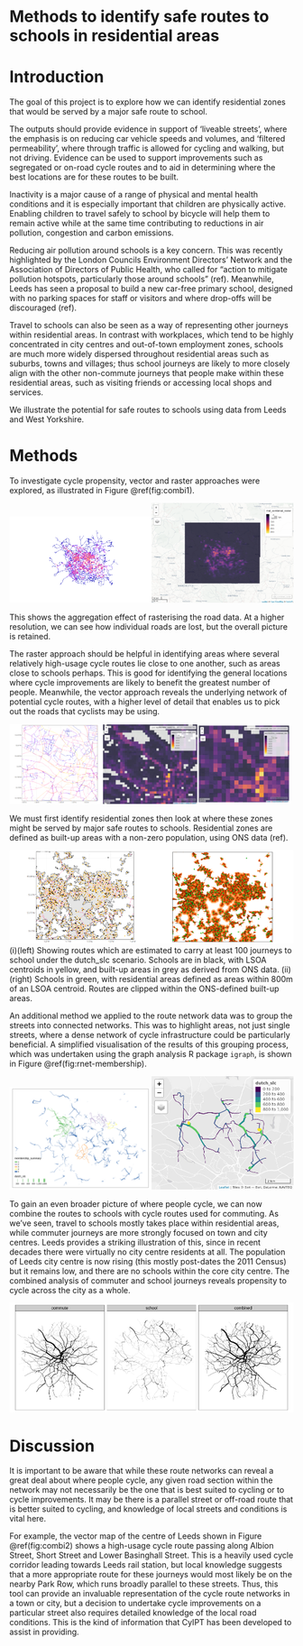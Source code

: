 Methods to identify safe routes to schools in residential areas
================

<!-- README.md is generated from README.Rmd. Please edit that file -->

# Introduction

<!-- badges: start -->

<!-- badges: end -->

The goal of this project is to explore how we can identify residential
zones that would be served by a major safe route to school.

The outputs should provide evidence in support of ‘liveable streets’,
where the emphasis is on reducing car vehicle speeds and volumes, and
‘filtered permeability’, where through traffic is allowed for cycling
and walking, but not driving. Evidence can be used to support
improvements such as segregated or on-road cycle routes and to aid in
determining where the best locations are for these routes to be built.

Inactivity is a major cause of a range of physical and mental health
conditions and it is especially important that children are physically
active. Enabling children to travel safely to school by bicycle will
help them to remain active while at the same time contributing to
reductions in air pollution, congestion and carbon emissions.

Reducing air pollution around schools is a key concern. This was
recently highlighted by the London Councils Environment Directors’
Network and the Association of Directors of Public Health, who called
for “action to mitigate pollution hotspots, particularly those around
schools” (ref). Meanwhile, Leeds has seen a proposal to build a new
car-free primary school, designed with no parking spaces for staff or
visitors and where drop-offs will be discouraged (ref).

Travel to schools can also be seen as a way of representing other
journeys within residential areas. In contrast with workplaces, which
tend to be highly concentrated in city centres and out-of-town
employment zones, schools are much more widely dispersed throughout
residential areas such as suburbs, towns and villages; thus school
journeys are likely to more closely align with the other non-commute
journeys that people make within these residential areas, such as
visiting friends or accessing local shops and services.

We illustrate the potential for safe routes to schools using data from
Leeds and West Yorkshire.

# Methods

To investigate cycle propensity, vector and raster approaches were
explored, as illustrated in Figure
@ref(fig:combi1).

<img src="combined rnet.png" title="Demonstration of vector vs raster representations of combined commute/school travel route networks in sample region (West Yorkshire)." alt="Demonstration of vector vs raster representations of combined commute/school travel route networks in sample region (West Yorkshire)." width="50%" /><img src="combined rnet 1km raster.png" title="Demonstration of vector vs raster representations of combined commute/school travel route networks in sample region (West Yorkshire)." alt="Demonstration of vector vs raster representations of combined commute/school travel route networks in sample region (West Yorkshire)." width="50%" />

This shows the aggregation effect of rasterising the road data. At a
higher resolution, we can see how individual roads are lost, but the
overall picture is retained.

The raster approach should be helpful in identifying areas where several
relatively high-usage cycle routes lie close to one another, such as
areas close to schools perhaps. This is good for identifying the general
locations where cycle improvements are likely to benefit the greatest
number of people. Meanwhile, the vector approach reveals the underlying
network of potential cycle routes, with a higher level of detail that
enables us to pick out the roads that cyclists may be
using.

<img src="combined_rnet_leeds_centre.png" title="The vector route network, 100m and 200m resolution raster images for the centre of Leeds, showing the combined commute/school travel networks." alt="The vector route network, 100m and 200m resolution raster images for the centre of Leeds, showing the combined commute/school travel networks." width="33%" /><img src="100m_clxm_leeds_centre.png" title="The vector route network, 100m and 200m resolution raster images for the centre of Leeds, showing the combined commute/school travel networks." alt="The vector route network, 100m and 200m resolution raster images for the centre of Leeds, showing the combined commute/school travel networks." width="33%" /><img src="200m_clxm_leeds_centre.png" title="The vector route network, 100m and 200m resolution raster images for the centre of Leeds, showing the combined commute/school travel networks." alt="The vector route network, 100m and 200m resolution raster images for the centre of Leeds, showing the combined commute/school travel networks." width="33%" />

We must first identify residential zones then look at where these zones
might be served by major safe routes to schools. Residential zones are
defined as built-up areas with a non-zero population, using ONS data
(ref).

<img src="schools_and_lsoa.png" title="The location of schools, residential areas, and heavily used routes to schools in the Leeds and Bradford area." alt="The location of schools, residential areas, and heavily used routes to schools in the Leeds and Bradford area." width="50%" /><img src="routes_schools_intersch.png" title="The location of schools, residential areas, and heavily used routes to schools in the Leeds and Bradford area." alt="The location of schools, residential areas, and heavily used routes to schools in the Leeds and Bradford area." width="50%" />
(i)(left) Showing routes which are estimated to carry at least 100
journeys to school under the dutch\_slc scenario. Schools are in black,
with LSOA centroids in yellow, and built-up areas in grey as derived
from ONS data. (ii)(right) Schools in green, with residential areas
defined as areas within 800m of an LSOA centroid. Routes are clipped
within the ONS-defined built-up areas.

An additional method we applied to the route network data was to group
the streets into connected networks. This was to highlight areas, not
just single streets, where a dense network of cycle infrastructure could
be particularly beneficial. A simplified visualisation of the results of
this grouping process, which was undertaken using the graph analysis R
package `igraph`, is shown in Figure
@ref(fig:rnet-membership).

<img src="Plots/rnet-membership-4-groups.png" title="Route networks with high cycle to school potential (100+ trips per day under Go Dutch) grouped by connectivity, with the largest 4 groups in terms of number of segments highlighted by colour (left). A zoomed-in view of the second largest group." alt="Route networks with high cycle to school potential (100+ trips per day under Go Dutch) grouped by connectivity, with the largest 4 groups in terms of number of segments highlighted by colour (left). A zoomed-in view of the second largest group." width="50%" /><img src="Plots/rnet-group2.png" title="Route networks with high cycle to school potential (100+ trips per day under Go Dutch) grouped by connectivity, with the largest 4 groups in terms of number of segments highlighted by colour (left). A zoomed-in view of the second largest group." alt="Route networks with high cycle to school potential (100+ trips per day under Go Dutch) grouped by connectivity, with the largest 4 groups in terms of number of segments highlighted by colour (left). A zoomed-in view of the second largest group." width="50%" />

To gain an even broader picture of where people cycle, we can now
combine the routes to schools with cycle routes used for commuting. As
we’ve seen, travel to schools mostly takes place within residential
areas, while commuter journeys are more strongly focused on town and
city centres. Leeds provides a striking illustration of this, since in
recent decades there were virtually no city centre residents at all. The
population of Leeds city centre is now rising (this mostly post-dates
the 2011 Census) but it remains low, and there are no schools within the
core city centre. The combined analysis of commuter and school journeys
reveals propensity to cycle across the city as a
whole.

<img src="faceted_to_scale.png" title="Route networks of commute, school and combined cycle propensity in the 5km zone surrounding Leeds Railway Station" alt="Route networks of commute, school and combined cycle propensity in the 5km zone surrounding Leeds Railway Station" width="100%" />

# Discussion

It is important to be aware that while these route networks can reveal a
great deal about where people cycle, any given road section within the
network may not necessarily be the one that is best suited to cycling or
to cycle improvements. It may be there is a parallel street or off-road
route that is better suited to cycling, and knowledge of local streets
and conditions is vital here.

For example, the vector map of the centre of Leeds shown in Figure
@ref(fig:combi2) shows a high-usage cycle route passing along Albion
Street, Short Street and Lower Basinghall Street. This is a heavily used
cycle corridor leading towards Leeds rail station, but local knowledge
suggests that a more appropriate route for these journeys would most
likely be on the nearby Park Row, which runs broadly parallel to these
streets. Thus, this tool can provide an invaluable representation of the
cycle route networks in a town or city, but a decision to undertake
cycle improvements on a particular street also requires detailed
knowledge of the local road conditions. This is the kind of information
that CyIPT has been developed to assist in providing.
